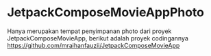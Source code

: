 # JetpackComposeMovieAppPhoto

Hanya merupakan tempat penyimpanan photo dari proyek JetpackComposeMovieApp, berikut adalah proyek codingannya https://github.com/mraihanfauzii/JetpackComposeMovieApp
